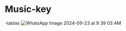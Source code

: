 # Music-key
-tablas
![WhatsApp Image 2024-09-23 at 9 39 03 AM](https://github.com/user-attachments/assets/45b38054-943b-42ce-987c-9fddac20e4f6)
